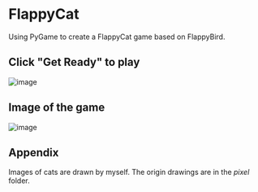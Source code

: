 # FlappyCat
Using PyGame to create a FlappyCat game based on FlappyBird.

## Click "Get Ready" to play
![image](https://github.com/Wendyfff0616/FlappyCat/assets/169350460/359970c4-1bfe-4762-af76-f397abcba184)

## Image of the game
![image](https://github.com/Wendyfff0616/FlappyCat/assets/169350460/5f092994-46c0-4070-82de-b919adfbc718)

## Appendix
Images of cats are drawn by myself. The origin drawings are in the *pixel* folder.

